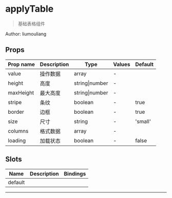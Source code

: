 # applyTable

> 基础表格组件

Author: liumouliang

## Props

| Prop name | Description | Type           | Values | Default |
| --------- | ----------- | -------------- | ------ | ------- |
| value     | 操作数据    | array          | -      |         |
| height    | 高度        | string\|number | -      |         |
| maxHeight | 最大高度    | string\|number | -      |         |
| stripe    | 条纹        | boolean        | -      | true    |
| border    | 边框        | boolean        | -      | true    |
| size      | 尺寸        | string         | -      | 'small' |
| columns   | 格式数据    | array          | -      |         |
| loading   | 加载状态    | boolean        | -      | false   |

## Slots

| Name    | Description | Bindings |
| ------- | ----------- | -------- |
| default |             | <br/>    |

---
